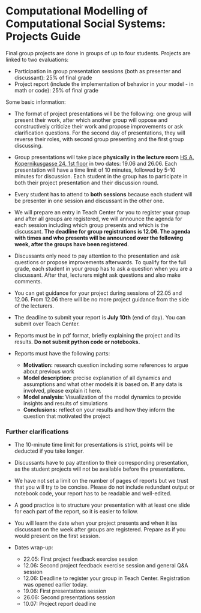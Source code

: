 # Computational Modelling of Computational Social Systems: Projects Guide

Final group projects are done in groups of up to four students. Projects are linked to two evaluations:

- Participation in group presentation sessions (both as presenter and discussant): 25% of final grade
- Project report (include the implementation of behavior in your model - in math or code): 25% of final grade

Some basic information:

- The format of project presentations will be the following: one group will present their work, after which another group will oppose and constructively criticize their work and propose improvements or ask clarification questions. For the second day of presentations, they will reverse their roles, with second group presenting and the first group discussing.

- Group presentations will take place **physically in the lecture room** [HS A, Kopernikusgasse 24, 1st floor](https://online.tugraz.at/tug_online/ris.ris?pOrgNr=37&pQuellGeogrBTypNr=5&pZielGeogrBTypNr=5&pZielGeogrBerNr=350001&pRaumNr=4010&pActionFlag=A&pShowEinzelraum=J) in two dates: 19.06 and 26.06. Each presentation will have a time limit of 10 minutes, followed by 5-10 minutes for discussion. Each student in the group has to participate in both their project presentation and their discussion round.

- Every student has to attend to **both sessions** because each student will be presenter in one session and discussant in the other one. 

- We will prepare an entry in Teach Center for you to register your group and after all groups are registered, we will announce the agenda for each session including which group presents and which is the discussant. **The deadline for group registrations is 12.06. The agenda with times and who presents will be announced over the following week, after the groups have been registered**.

- Discussants only need to pay attention to the presentation and ask questions or propose improvements afterwards. To qualify for the full grade, each student in your group has to ask a question when you are a discussant. After that, lecturers might ask questions and also make comments.

- You can get guidance for your project during sessions of 22.05 and 12.06. From 12.06 there will be no more project guidance from the side of the lecturers.

- The deadline to submit your report is **July 10th** (end of day). You can submit over Teach Center.

- Reports must be in pdf format, briefly explaining the project and its results. **Do not submit python code or notebooks.**

- Reports must have the following parts:
  - **Motivation:** research question including some references to argue about previous work
  - **Model description:** precise explanation of all dynamics and assumptions and what other models it is based on. If any data is involved, please explain it here.
  - **Model analysis:** Visualization of the model dynamics to provide insights and results of simulations
  - **Conclusions:** reflect on your results and how they inform the question that motivated the project


### Further clarifications

- The 10-minute time limit for presentations is strict, points will be deducted if you take longer.

- Discussants have to pay attention to their corresponding presentation, as the student projects will not be available before the presentations.

- We have not set a limit on the number of pages of reports but we trust that you will try to be concise. Please do not include redundant output or notebook code, your report has to be readable and well-edited.

- A good practice is to  structure your presentation with at least one slide for each part of the report, so it is easier to follow.

- You will learn the date when your project presents and when it iss discussant on the week after groups are registered. Prepare as if you would present on the first session.

- Dates wrap-up:
  - 22.05: First project feedback exercise session
  - 12.06: Second project feedback exercise session and general Q&A session
  - 12.06: Deadline to register your group in Teach Center. Registration was opened earlier today.
  - 19.06: First presentations session
  - 26.06: Second presentations session
  - 10.07: Project report deadline
  
